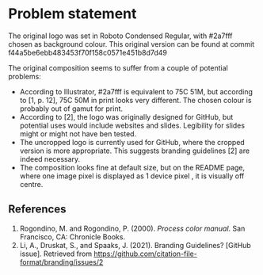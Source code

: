 Problem statement
=================
The original logo was set in Roboto Condensed Regular, with #2a7fff chosen as background colour.
This original version can be found at commit f44a5be6ebb483453f70f158c0571e451b8d7d49

The original composition seems to suffer from a couple of potential problems:
- According to Illustrator, #2a7fff is equivalent to 75C 51M, but
  according to [1, p. 12], 75C 50M in print looks very different.
  The chosen colour is probably out of gamut for print.
- According to [2], the logo was originally designed for GitHub, but potential uses would
  include websites and slides. Legibility for slides might or might not have ben tested.
- The uncropped logo is currently used for GitHub, where the cropped version is more
  appropriate. This suggests branding guidelines [2] are indeed necessary.
- The composition looks fine at default size, but on the README page,
  where one image pixel is displayed as 1 device pixel ,
  it is visually off centre.

References
----------
1. Rogondino, <span title=Michael>M.</span> and Rogondino, <span title=Pat>P.</span> (2000).
   <cite>Process color manual</cite>. San Francisco, CA: Chronicle Books.
2. Li, A., Druskat, S., and Spaaks, J. (2021). Branding Guidelines? [GitHub issue].
   Retrieved from https://github.com/citation-file-format/branding/issues/2
